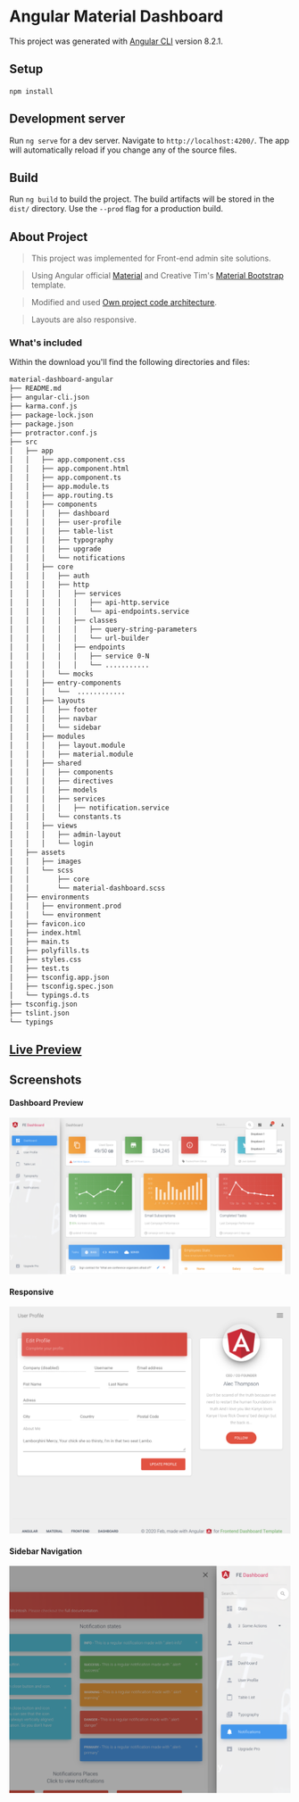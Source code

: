 # Angular Material Dashboard

This project was generated with [Angular CLI](https://github.com/angular/angular-cli) version 8.2.1.

## Setup

`npm install`

## Development server

Run `ng serve` for a dev server. Navigate to `http://localhost:4200/`. The app will automatically reload if you change any of the source files.

## Build

Run `ng build` to build the project. The build artifacts will be stored in the `dist/` directory. Use the `--prod` flag for a production build.

## About Project

> This project was implemented for Front-end admin site solutions.

> Using Angular official [Material](https://material.angular.io/) and Creative Tim's [Material Bootstrap](https://demos.creative-tim.com/material-dashboard-angular2) template.

> Modified and used [Own project code architecture](https://github.com/myatthu-mm/FE-BE-Hierarcy).

> Layouts are also responsive.

### What's included

Within the download you'll find the following directories and files:

```
material-dashboard-angular
├── README.md
├── angular-cli.json
├── karma.conf.js
├── package-lock.json
├── package.json
├── protractor.conf.js
├── src
│   ├── app
│   │   ├── app.component.css
│   │   ├── app.component.html
│   │   ├── app.component.ts
│   │   ├── app.module.ts
│   │   ├── app.routing.ts
│   │   ├── components
│   │   │   ├── dashboard
│   │   │   ├── user-profile
│   │   │   ├── table-list
│   │   │   ├── typography
│   │   │   ├── upgrade
│   │   │   └── notifications
│   │   ├── core
│   │   │   ├── auth
│   │   │   ├── http
│   │   │   │   ├── services
│   │   │   │   │   ├── api-http.service
│   │   │   │   │   └── api-endpoints.service
│   │   │   │   ├── classes
│   │   │   │   │   ├── query-string-parameters
│   │   │   │   │   └── url-builder
│   │   │   │   ├── endpoints
│   │   │   │   │   ├── service 0-N
│   │   │   │   │   └── ...........
│   │   │   └── mocks
│   │   ├── entry-components
│   │   │   └──  ............
│   │   ├── layouts
│   │   │   ├── footer
│   │   │   ├── navbar
│   │   │   └── sidebar
│   │   ├── modules
│   │   │   ├── layout.module
│   │   │   ├── material.module
│   │   ├── shared
│   │   │   ├── components
│   │   │   ├── directives
│   │   │   ├── models
│   │   │   ├── services
│   │   │   │   ├── notification.service
│   │   │   └── constants.ts
│   │   ├── views
│   │   │   ├── admin-layout
│   │   │   └── login
│   ├── assets
│   │   ├── images
│   │   └── scss
│   │       ├── core
│   │       └── material-dashboard.scss
│   ├── environments
│   │   ├── environment.prod
│   │   └── environment
│   ├── favicon.ico
│   ├── index.html
│   ├── main.ts
│   ├── polyfills.ts
│   ├── styles.css
│   ├── test.ts
│   ├── tsconfig.app.json
│   ├── tsconfig.spec.json
│   └── typings.d.ts
├── tsconfig.json
├── tslint.json
└── typings

```

## [Live Preview](https://material-dashboard.netlify.com/#/login)

## Screenshots

#### Dashboard Preview

![Dashboard Screenshot](./screenshots/screenshot1.png)

#### Responsive

![Responsive Screenshot](./screenshots/screenshot3.png)

#### Sidebar Navigation

![Sidebar Screenshot](./screenshots/screenshot2.png)
